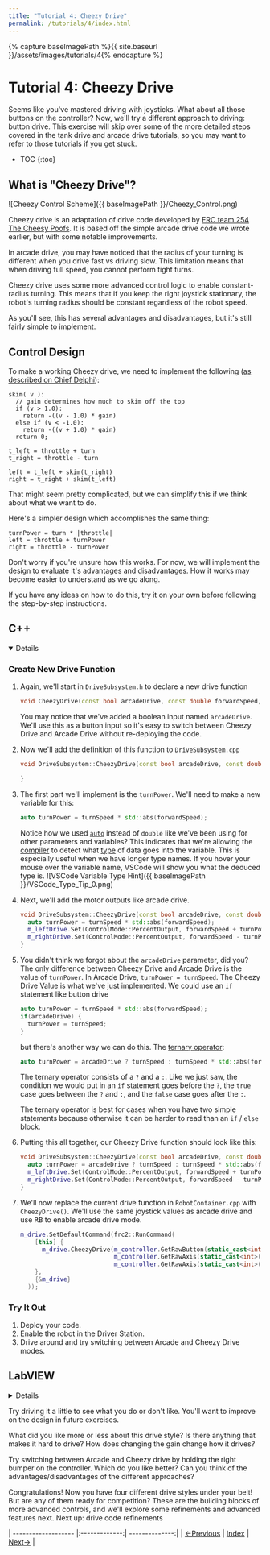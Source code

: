 ```yaml
---
title: "Tutorial 4: Cheezy Drive"
permalink: /tutorials/4/index.html
---
```

[PREV]: {{site.baseurl}}/tutorials/3/index.html
[HOME]: {{site.baseurl}}/index.html
[NEXT]: {{site.baseurl}}/tutorials/5/index.html

{% capture baseImagePath %}{{ site.baseurl }}/assets/images/tutorials/4{% endcapture %}

# Tutorial 4: Cheezy Drive

Seems like you've mastered driving with joysticks.  What about all those buttons on the controller?
Now, we'll try a different approach to driving: button drive.
This exercise will skip over some of the more detailed steps covered in the tank drive and arcade drive tutorials, so you may want to refer to those tutorials if you get stuck.

* TOC
{:toc}

## What is "Cheezy Drive"?

![Cheezy Control Scheme]({{ baseImagePath }}/Cheezy_Control.png)

Cheezy drive is an adaptation of drive code developed by [FRC team 254 The Cheesy Poofs](https://www.team254.com/).
It is based off the simple arcade drive code we wrote earlier, but with some notable improvements.

In arcade drive, you may have noticed that the radius of your turning is different when you drive fast vs driving slow.
This limitation means that when driving full speed, you cannot perform tight turns.

Cheezy drive uses some more advanced control logic to enable constant-radius turning.
This means that if you keep the right joystick stationary, the robot's turning radius should be constant regardless of the robot speed.

As you'll see, this has several advantages and disadvantages, but it's still fairly simple to implement.

## Control Design

To make a working Cheezy drive, we need to implement the following \([as described on Chief Delphi](https://www.chiefdelphi.com/forums/showpost.php?p=1181728&postcount=2)\):

```
skim( v ):
  // gain determines how much to skim off the top
  if (v > 1.0):
    return -((v - 1.0) * gain)
  else if (v < -1.0):
    return -((v + 1.0) * gain)
  return 0;

t_left = throttle + turn
t_right = throttle - turn

left = t_left + skim(t_right)
right = t_right + skim(t_left)
```

That might seem pretty complicated, but we can simplify this if we think about what we want to do.

Here's a simpler design which accomplishes the same thing:

```
turnPower = turn * |throttle|
left = throttle + turnPower
right = throttle - turnPower
```

Don't worry if you're unsure how this works.  For now, we will implement the design to evaluate it's advantages and disadvantages.
How it works may become easier to understand as we go along.

If you have any ideas on how to do this, try it on your own before following the step-by-step instructions.

## C++

<details markdown="block" open>

### Create New Drive Function

1. Again, we'll start in `DriveSubsystem.h` to declare a new drive function
   ```cpp
   void CheezyDrive(const bool arcadeDrive, const double forwardSpeed, const double turnSpeed);
   ```
   You may notice that we've added a boolean input named `arcadeDrive`.  We'll use this as a button input so it's easy to switch between Cheezy Drive and Arcade Drive without re-deploying the code.
2. Now we'll add the definition of this function to `DriveSubsystem.cpp`
   ```cpp
   void DriveSubsystem::CheezyDrive(const bool arcadeDrive, const double forwardSpeed, const double turnSpeed) {

   }
   ```
3. The first part we'll implement is the `turnPower`.  We'll need to make a new variable for this:
   ```cpp
   auto turnPower = turnSpeed * std::abs(forwardSpeed);
   ```
   Notice how we used [`auto`](https://www.tutorialspoint.com/What-does-an-auto-keyword-do-in-Cplusplus) instead of `double` like we've been using for other parameters and variables?  This indicates that we're allowing the [compiler](https://www.pcmag.com/encyclopedia/term/compiler) to detect what [type](https://www.geeksforgeeks.org/c-data-types/) of data goes into the variable.  This is especially useful when we have longer type names.
   If you hover your mouse over the variable name, VSCode will show you what the deduced type is.
![VSCode Variable Type Hint]({{ baseImagePath }}/VSCode_Type_Tip_0.png)
4. Next, we'll add the motor outputs like arcade drive.
   ```cpp
   void DriveSubsystem::CheezyDrive(const bool arcadeDrive, const double forwardSpeed, const double turnSpeed) {
     auto turnPower = turnSpeed * std::abs(forwardSpeed);
     m_leftDrive.Set(ControlMode::PercentOutput, forwardSpeed + turnPower);
     m_rightDrive.Set(ControlMode::PercentOutput, forwardSpeed - turnPower);
   }
   ```
5. You didn't think we forgot about the `arcadeDrive` parameter, did you?  The only difference between Cheezy Drive and Arcade Drive is the value of `turnPower`.  In Arcade Drive, `turnPower = turnSpeed`.  The Cheezy Drive Value is what we've just implemented.
   We could use an `if` statement like button drive
   ```cpp
   auto turnPower = turnSpeed * std::abs(forwardSpeed);
   if(arcadeDrive) {
     turnPower = turnSpeed;
   }
   ```
   but there's another way we can do this.  The [ternary operator](https://www.geeksforgeeks.org/conditional-or-ternary-operator-in-c-c/):
   ```cpp
   auto turnPower = arcadeDrive ? turnSpeed : turnSpeed * std::abs(forwardSpeed);
   ```
   The ternary operator consists of a `?` and a `:`.  Like we just saw, the condition we would put in an `if` statement goes before the `?`, the `true` case goes between the `?` and `:`, and the `false` case goes after the `:`.

   The ternary operator is best for cases when you have two simple statements because otherwise it can be harder to read than an `if` / `else` block.
6. Putting this all together, our Cheezy Drive function should look like this:
   ```cpp
   void DriveSubsystem::CheezyDrive(const bool arcadeDrive, const double forwardSpeed, const double turnSpeed) {
     auto turnPower = arcadeDrive ? turnSpeed : turnSpeed * std::abs(forwardSpeed);
     m_leftDrive.Set(ControlMode::PercentOutput, forwardSpeed + turnPower);
     m_rightDrive.Set(ControlMode::PercentOutput, forwardSpeed - turnPower);
   }
   ```
7. We'll now replace the current drive function in `RobotContainer.cpp` with `CheezyDrive()`.  We'll use the same joystick values as arcade drive and use <kbd>RB</kbd> to enable arcade drive mode.
   ```cpp
   m_drive.SetDefaultCommand(frc2::RunCommand(
       [this] {
         m_drive.CheezyDrive(m_controller.GetRawButton(static_cast<int>(frc::XboxController::Button::kBumperRight)),
                             m_controller.GetRawAxis(static_cast<int>(frc::XboxController::Axis::kLeftY)) * -1,
                             m_controller.GetRawAxis(static_cast<int>(frc::XboxController::Axis::kRightX)));
       },
       {&m_drive}
     ));
   ```

### Try It Out
1. Deploy your code.
2. Enable the robot in the Driver Station.
3. Drive around and try switching between Arcade and Cheezy Drive modes.

</details>

## LabVIEW

<details markdown="block">

## Open and Unbundle Joysticks

Just like before, we'll start by opening the drive VI and unbundling the joystick values we want.
1. Open `Drive_Cheezy.vi` from the project explorer
2. Go to the block diagram
3. Using the tool palette, insert an "Unbundle By Name" block
4. Connect the unbundle block to the `Joystick_In` control
5. Expand the unbundle to 3 cells
6. Select `Joystick.RB`, `Joystick.Y_Axis_Left`, and `Joystick.X_Axis_Right`

When you are complete, your unbundle should be identical to arcade drive except with an additional boolean (green) output.

## Implement the Design

1. You may notice that `left` and `right` both require `turnPower`, so let's calculate that first.
![Cheezy Turn Power]({{ baseImagePath }}/Cheezy_TurnPower.png)
2. Next, let's make the left and right drive outputs.  This is nearly identical to arcade drive.
![Cheezy Drive Output]({{ baseImagePath }}/Cheezy_DriveOut.png)
3. Technically, we're done now, but let's use the right bumper to switch back and forth between arcade drive and Cheezy drive.  This will make it more clear how the two are different.  Add in a selector, like in button drive, to switch between arcade and Cheezy drive.  See if you can do this without looking at the final product.
4. Once you're done, your VI should look like the VI below.
![Cheezy Drive Output]({{ baseImagePath }}/Cheezy_Final.png)
5. Save your VI

## Try It Out

Now that we've got a new drive control VI, let's try driving with it.

1. Open `ArgoBot_Main.vi`
2. Go to the block diagram
3. Right click on the `Drive_Button` block and select "Replace">"All Palettes">"Select A VI..."
4. Select `Drive_Cheezy.vi`
5. Save and run the VI

</details>

Try driving it a little to see what you do or don't like.  You'll want to improve on the design in future exercises.

What did you like more or less about this drive style?
Is there anything that makes it hard to drive?
How does changing the gain change how it drives?

Try switching between Arcade and Cheezy drive by holding the right bumper on the controller.  Which do you like better?  Can you think of the advantages/disadvantages of the different approaches?

Congratulations!  Now you have four different drive styles under your belt!  But are any of them ready for competition?
These are the building blocks of more advanced controls, and we'll explore some refinements and advanced features next.
Next up: drive code refinements

| ------------------- |:-------------:| --------------:|
| [<-Previous][PREV]  | [Index][HOME] | [Next->][NEXT] |
